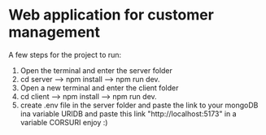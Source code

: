 # Web application for customer management
A few steps for the project to run:
1. Open the terminal and enter the server folder 
2. cd server --> npm install --> npm run dev.
3. Open a new terminal and enter the client folder
4. cd client --> npm install --> npm run dev.
5. create .env file in the server folder and paste the link to your mongoDB ina variable URIDB and paste this link "http://localhost:5173" in a variable CORSURI
enjoy :)

